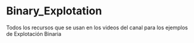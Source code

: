 # Binary_Explotation
Todos los recursos que se usan en los videos del canal para los ejemplos de Explotación Binaria
